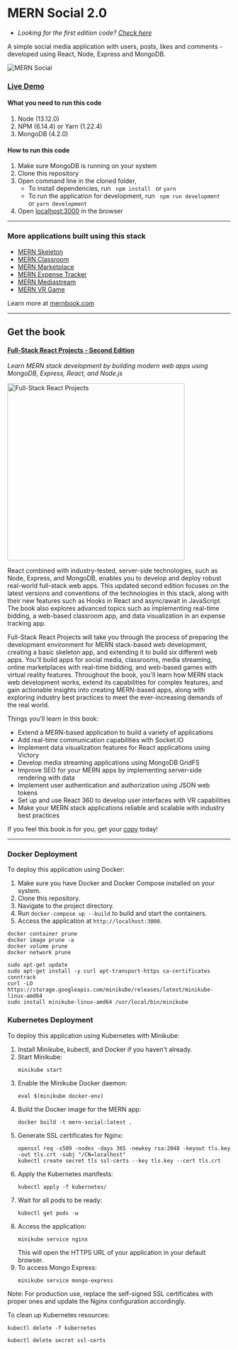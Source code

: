 # MERN Social 2.0
- *Looking for the first edition code? [Check here](https://github.com/shamahoque/mern-social/tree/master)*

A simple social media application with users, posts, likes and comments - developed using React, Node, Express and MongoDB. 

![MERN Social](https://s3.amazonaws.com/mernbook/git+/social.png "MERN Social")

### [Live Demo](http://social2.mernbook.com/ "MERN Social")

#### What you need to run this code
1. Node (13.12.0)
2. NPM (6.14.4) or Yarn (1.22.4)
3. MongoDB (4.2.0)

####  How to run this code
1. Make sure MongoDB is running on your system 
2. Clone this repository
3. Open command line in the cloned folder,
   - To install dependencies, run ```  npm install  ``` or ``` yarn ```
   - To run the application for development, run ```  npm run development  ``` or ``` yarn development ```
4. Open [localhost:3000](http://localhost:3000/) in the browser
---- 
### More applications built using this stack

* [MERN Skeleton](https://github.com/shamahoque/mern-social/tree/second-edition)
* [MERN Classroom](https://github.com/shamahoque/mern-classroom)
* [MERN Marketplace](https://github.com/shamahoque/mern-marketplace/tree/second-edition)
* [MERN Expense Tracker](https://github.com/shamahoque/mern-expense-tracker)
* [MERN Mediastream](https://github.com/shamahoque/mern-mediastream/tree/second-edition)
* [MERN VR Game](https://github.com/shamahoque/mern-vrgame/tree/second-edition)

Learn more at [mernbook.com](http://www.mernbook.com/)

----
## Get the book
#### [Full-Stack React Projects - Second Edition](https://www.packtpub.com/web-development/full-stack-react-projects-second-edition)
*Learn MERN stack development by building modern web apps using MongoDB, Express, React, and Node.js*

<a href="https://www.packtpub.com/web-development/full-stack-react-projects-second-edition"><img src="https://mernbook.s3.amazonaws.com/git+/Book_2Ed.jpg" align="center" width="400" alt="Full-Stack React Projects"></a>

React combined with industry-tested, server-side technologies, such as Node, Express, and MongoDB, enables you to develop and deploy robust real-world full-stack web apps. This updated second edition focuses on the latest versions and conventions of the technologies in this stack, along with their new features such as Hooks in React and async/await in JavaScript. The book also explores advanced topics such as implementing real-time bidding, a web-based classroom app, and data visualization in an expense tracking app.

Full-Stack React Projects will take you through the process of preparing the development environment for MERN stack-based web development, creating a basic skeleton app, and extending it to build six different web apps. You'll build apps for social media, classrooms, media streaming, online marketplaces with real-time bidding, and web-based games with virtual reality features. Throughout the book, you'll learn how MERN stack web development works, extend its capabilities for complex features, and gain actionable insights into creating MERN-based apps, along with exploring industry best practices to meet the ever-increasing demands of the real world.

Things you'll learn in this book:

- Extend a MERN-based application to build a variety of applications
- Add real-time communication capabilities with Socket.IO
- Implement data visualization features for React applications using Victory
- Develop media streaming applications using MongoDB GridFS
- Improve SEO for your MERN apps by implementing server-side rendering with data
- Implement user authentication and authorization using JSON web tokens
- Set up and use React 360 to develop user interfaces with VR capabilities
- Make your MERN stack applications reliable and scalable with industry best practices

If you feel this book is for you, get your [copy](https://www.amazon.com/dp/1839215410) today!

---

### Docker Deployment
To deploy this application using Docker:

1. Make sure you have Docker and Docker Compose installed on your system.
2. Clone this repository.
3. Navigate to the project directory.
4. Run `docker-compose up --build` to build and start the containers.
5. Access the application at `http://localhost:3000`.

```
docker container prune
docker image prune -a
docker volume prune
docker network prune
```

```
sudo apt-get update
sudo apt-get install -y curl apt-transport-https ca-certificates conntrack
curl -LO https://storage.googleapis.com/minikube/releases/latest/minikube-linux-amd64
sudo install minikube-linux-amd64 /usr/local/bin/minikube
```

### Kubernetes Deployment
To deploy this application using Kubernetes with Minikube:

1. Install Minikube, kubectl, and Docker if you haven't already.
2. Start Minikube:
   ```
   minikube start
   ```
3. Enable the Minikube Docker daemon:
   ```
   eval $(minikube docker-env)
   ```
4. Build the Docker image for the MERN app:
   ```
   docker build -t mern-social:latest .
   ```
5. Generate SSL certificates for Nginx:
   ```
   openssl req -x509 -nodes -days 365 -newkey rsa:2048 -keyout tls.key -out tls.crt -subj "/CN=localhost"
   kubectl create secret tls ssl-certs --key tls.key --cert tls.crt
   ```
6. Apply the Kubernetes manifests:
   ```
   kubectl apply -f kubernetes/
   ```
7. Wait for all pods to be ready:
   ```
   kubectl get pods -w
   ```
8. Access the application:
   ```
   minikube service nginx
   ```
   This will open the HTTPS URL of your application in your default browser.
9. To access Mongo Express:
   ```
   minikube service mongo-express
   ```

Note: For production use, replace the self-signed SSL certificates with proper ones and update the Nginx configuration accordingly.

To clean up Kubernetes resources:
```
kubectl delete -f kubernetes
```

```
kubectl delete secret ssl-certs
```